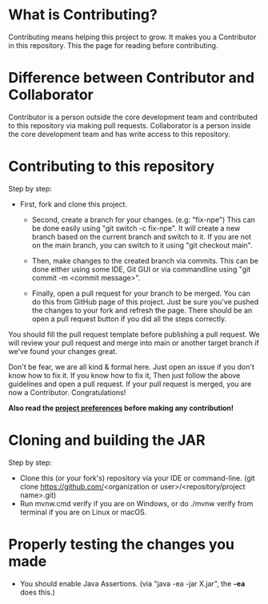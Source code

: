 # What is Contributing?

Contributing means helping this project to grow. It makes you a Contributor in this repository. This the page for
reading before contributing.

# Difference between Contributor and Collaborator

Contributor is a person outside the core development team and contributed to this repository via making pull requests.
Collaborator is a person inside the core development team and has write access to this repository.

# Contributing to this repository

Step by step:

* First, fork and clone this project.
    * Second, create a branch for your changes. (e.g: "fix-npe")
      This can be done easily using "git switch -c fix-npe". It will create a new branch based on the current branch and
      switch to it. If you are not on the main branch, you can switch to it using "git checkout main".

    * Then, make changes to the created branch via commits. This can be done either using some IDE, Git GUI or via
      commandline using "git commit -m \<commit message>".

    * Finally, open a pull request for your branch to be merged. You can do this from GitHub page of this project. Just
      be sure you've pushed the changes to your fork and refresh the page. There should be an open a pull request button
      if you did all the steps correctly.

You should fill the pull request template before publishing a pull request. We will review your pull request and merge
into main or another target branch if we've found your changes great.

Don't be fear, we are all kind & formal here. Just open an issue if you don't know how to fix it. If you know how to fix
it, Then just follow the above guidelines and open a pull request. If your pull request is merged, you are now a
Contributor. Congratulations!

**Also read the <a href="https://github.com/LifeMC/LifeSkript/blob/master/PROJECT_PREFERENCES.md">project
preferences</a> before making any contribution!**

# Cloning and building the JAR

Step by step:

* Clone this (or your fork's) repository via your IDE or command-line. (git clone https://github.com/<organization or
  user\>/\<repository/project name\>.git)
* Run mvnw.cmd verify if you are on Windows, or do ./mvnw verify from terminal if you are on Linux or macOS.

# Properly testing the changes you made

* You should enable Java Assertions. (via "java -ea -jar X.jar", the **-ea** does this.)
